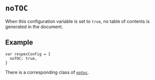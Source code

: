 # `noTOC`

When this configuration variable is set to `true`, no table of contents is generated in the document. 

## Example

```JS
var respecConfig = {
  noTOC: true,
}
```

There is a corresponding class of [`notoc`](notoc).